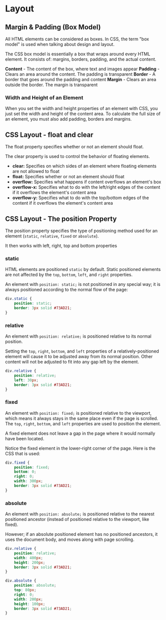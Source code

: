 # Layout

## Margin & Padding (Box Model)
All HTML elements can be considered as boxes. In CSS, the term "box model" is used when talking about design and layout.

The CSS box model is essentially a box that wraps around every HTML element. It consists of: margins, borders, padding, and the actual content.

**Content** - The content of the box, where text and images appear
**Padding** - Clears an area around the content. The padding is transparent
**Border** - A border that goes around the padding and content
**Margin** - Clears an area outside the border. The margin is transparent

### Width and Height of an Element

When you set the width and height properties of an element with CSS, you just set the width and height of the content area. To calculate the full size of an element, you must also add padding, borders and margins.

## CSS Layout - float and clear
The float property specifies whether or not an element should float.

The clear property is used to control the behavior of floating elements.
- **clear:**	Specifies on which sides of an element where floating elements are not allowed to float
- **float:**	Specifies whether or not an element should float
- **overflow:**	Specifies what happens if content overflows an element's box
- **overflow-x:**	Specifies what to do with the left/right edges of the content if it overflows the element's content area
- **overflow-y:**	Specifies what to do with the top/bottom edges of the content if it overflows the element's content area

## CSS Layout - The position Property

The position property specifies the type of positioning method used for an element (`static`, `relative`, `fixed` or `absolute`).

It then works with left, right, top and bottom properties

### static

HTML elements are positioned `static` by default. Static positioned elements are not affected by the `top`, `bottom`, `left`, and `right` properties. 

An element with `position: static;` is not positioned in any special way; it is always positioned according to the normal flow of the page:

```css
div.static {
    position: static;
    border: 3px solid #73AD21;
}
```

### relative
An element with `position: relative;` is positioned relative to its normal position.

Setting the `top`, `right`, `bottom`, and `left` properties of a relatively-positioned element will cause it to be adjusted away from its normal position. Other content will not be adjusted to fit into any gap left by the element.

```css
div.relative {
    position: relative;
    left: 30px;
    border: 3px solid #73AD21;
}
```

### fixed
An element with `position: fixed;` is positioned relative to the viewport, which means it always stays in the same place even if the page is scrolled. The `top`, `right`, `bottom`, and `left` properties are used to position the element.

A fixed element does not leave a gap in the page where it would normally have been located.

Notice the fixed element in the lower-right corner of the page. Here is the CSS that is used:

```css
div.fixed {
    position: fixed;
    bottom: 0;
    right: 0;
    width: 300px;
    border: 3px solid #73AD21;
}
```

### absolute

An element with `position: absolute;` is positioned relative to the nearest positioned ancestor (instead of positioned relative to the viewport, like fixed).

However; if an absolute positioned element has no positioned ancestors, it uses the document body, and moves along with page scrolling.

```css
div.relative {
    position: relative;
    width: 400px;
    height: 200px;
    border: 3px solid #73AD21;
} 

div.absolute {
    position: absolute;
    top: 80px;
    right: 0;
    width: 200px;
    height: 100px;
    border: 3px solid #73AD21;
}
```